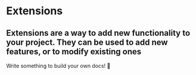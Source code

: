 # Extensions

## Extensions are a way to add new functionality to your project. They can be used to add new features, or to modify existing ones

Write something to build your own docs! 🎁
